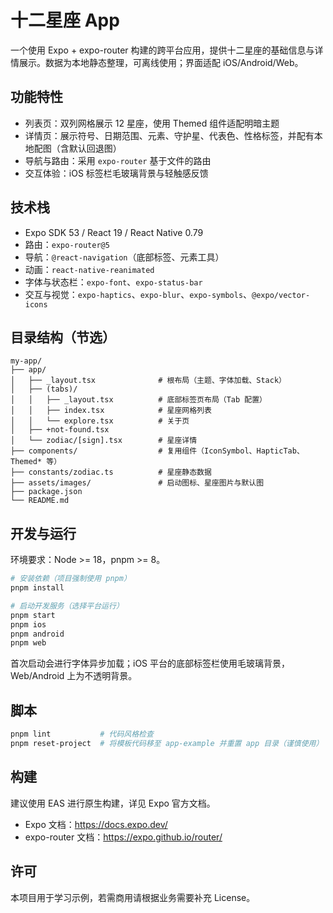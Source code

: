 # 十二星座 App

一个使用 Expo + expo-router 构建的跨平台应用，提供十二星座的基础信息与详情展示。数据为本地静态整理，可离线使用；界面适配 iOS/Android/Web。

## 功能特性

- 列表页：双列网格展示 12 星座，使用 Themed 组件适配明暗主题
- 详情页：展示符号、日期范围、元素、守护星、代表色、性格标签，并配有本地配图（含默认回退图）
- 导航与路由：采用 `expo-router` 基于文件的路由
- 交互体验：iOS 标签栏毛玻璃背景与轻触感反馈

## 技术栈

- Expo SDK 53 / React 19 / React Native 0.79
- 路由：`expo-router@5`
- 导航：`@react-navigation`（底部标签、元素工具）
- 动画：`react-native-reanimated`
- 字体与状态栏：`expo-font`、`expo-status-bar`
- 交互与视觉：`expo-haptics`、`expo-blur`、`expo-symbols`、`@expo/vector-icons`

## 目录结构（节选）

```
my-app/
├── app/
│   ├── _layout.tsx              # 根布局（主题、字体加载、Stack）
│   ├── (tabs)/
│   │   ├── _layout.tsx          # 底部标签页布局（Tab 配置）
│   │   ├── index.tsx            # 星座网格列表
│   │   └── explore.tsx          # 关于页
│   ├── +not-found.tsx
│   └── zodiac/[sign].tsx        # 星座详情
├── components/                  # 复用组件（IconSymbol、HapticTab、Themed* 等）
├── constants/zodiac.ts          # 星座静态数据
├── assets/images/               # 启动图标、星座图片与默认图
├── package.json
└── README.md
```

## 开发与运行

环境要求：Node >= 18，pnpm >= 8。

```bash
# 安装依赖（项目强制使用 pnpm）
pnpm install

# 启动开发服务（选择平台运行）
pnpm start
pnpm ios
pnpm android
pnpm web
```

首次启动会进行字体异步加载；iOS 平台的底部标签栏使用毛玻璃背景，Web/Android 上为不透明背景。

## 脚本

```bash
pnpm lint           # 代码风格检查
pnpm reset-project  # 将模板代码移至 app-example 并重置 app 目录（谨慎使用）
```

## 构建

建议使用 EAS 进行原生构建，详见 Expo 官方文档。

- Expo 文档：<https://docs.expo.dev/>
- expo-router 文档：<https://expo.github.io/router/>

## 许可

本项目用于学习示例，若需商用请根据业务需要补充 License。
